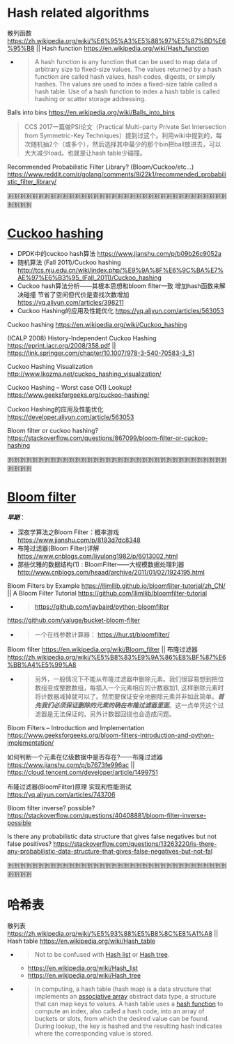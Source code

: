 
# Hash related algorithms

散列函数  https://zh.wikipedia.org/wiki/%E6%95%A3%E5%88%97%E5%87%BD%E6%95%B8 || Hash function https://en.wikipedia.org/wiki/Hash_function
- > A hash function is any function that can be used to map data of arbitrary size to fixed-size values. The values returned by a hash function are called hash values, hash codes, digests, or simply hashes. The values are used to index a fixed-size table called a hash table. Use of a hash function to index a hash table is called hashing or scatter storage addressing.

Balls into bins https://en.wikipedia.org/wiki/Balls_into_bins
> CCS 2017一篇做PSI论文（Practical Multi-party Private Set Intersection from Symmetric-Key Techniques）提到过这个。利用wiki中提到的，每次随机抽2个（或多个），然后选择其中最少的那个bin把ball放进去，可以大大减少load。也就是让hash table少碰撞。

Recommended Probabilistic Filter Library? (Bloom/Cuckoo/etc...) https://www.reddit.com/r/golang/comments/9i22k1/recommended_probabilistic_filter_library/

:u5272::u5272::u5272::u5272::u5272::u5272::u5272::u5272::u5272::u5272::u5272::u5272::u5272::u5272::u5272::u5272::u5272::u5272::u5272::u5272::u5272::u5272::u5272::u5272::u5272::u5272::u5272::u5272::u5272::u5272::u5272::u5272::u5272::u5272::u5272::u5272::u5272::u5272::u5272::u5272:

# [Cuckoo hashing](https://en.wikipedia.org/wiki/Cuckoo_hashing)

- DPDK中的cuckoo hash算法 https://www.jianshu.com/p/b09b26c9052a
- 随机算法 (Fall 2011)/Cuckoo hashing http://tcs.nju.edu.cn/wiki/index.php/%E9%9A%8F%E6%9C%BA%E7%AE%97%E6%B3%95_(Fall_2011)/Cuckoo_hashing
- Cuckoo hash算法分析——其根本思想和bloom filter一致 增加hash函数来解决碰撞 节省了空间但代价是查找次数增加 https://yq.aliyun.com/articles/398211
- Cuckoo Hashing的应用及性能优化 https://yq.aliyun.com/articles/563053

Cuckoo hashing https://en.wikipedia.org/wiki/Cuckoo_hashing

(ICALP 2008) History-Independent Cuckoo Hashing https://eprint.iacr.org/2008/358.pdf || https://link.springer.com/chapter/10.1007/978-3-540-70583-3_51

Cuckoo Hashing Visualization http://www.lkozma.net/cuckoo_hashing_visualization/

Cuckoo Hashing – Worst case O(1) Lookup! https://www.geeksforgeeks.org/cuckoo-hashing/

Cuckoo Hashing的应用及性能优化 https://developer.aliyun.com/article/563053

Bloom filter or cuckoo hashing? https://stackoverflow.com/questions/867099/bloom-filter-or-cuckoo-hashing

:u5272::u5272::u5272::u5272::u5272::u5272::u5272::u5272::u5272::u5272::u5272::u5272::u5272::u5272::u5272::u5272::u5272::u5272::u5272::u5272::u5272::u5272::u5272::u5272::u5272::u5272::u5272::u5272::u5272::u5272::u5272::u5272::u5272::u5272::u5272::u5272::u5272::u5272::u5272::u5272:

# [Bloom filter](https://en.wikipedia.org/wiki/Bloom_filter)

***早期***：
- 深夜学算法之Bloom Filter：概率游戏 https://www.jianshu.com/p/8193d7dc8348
- 布隆过滤器(Bloom Filter)详解 https://www.cnblogs.com/liyulong1982/p/6013002.html
- 那些优雅的数据结构(1) : BloomFilter——大规模数据处理利器 http://www.cnblogs.com/heaad/archive/2011/01/02/1924195.html

Bloom Filters by Example https://llimllib.github.io/bloomfilter-tutorial/zh_CN/ || A Bloom Filter Tutorial https://github.com/llimllib/bloomfilter-tutorial
- > https://github.com/jaybaird/python-bloomfilter

https://github.com/yaluge/bucket-bloom-filter
- > 一个在线参数计算器： https://hur.st/bloomfilter/

Bloom filter https://en.wikipedia.org/wiki/Bloom_filter || 布隆过滤器 https://zh.wikipedia.org/wiki/%E5%B8%83%E9%9A%86%E8%BF%87%E6%BB%A4%E5%99%A8
- > 另外，一般情况下不能从布隆过滤器中删除元素。我们很容易想到把位数组变成整数数组，每插入一个元素相应的计数器加1, 这样删除元素时将计数器减掉就可以了。然而要保证安全地删除元素并非如此简单。***首先我们必须保证删除的元素的确在布隆过滤器里面***。这一点单凭这个过滤器是无法保证的。另外计数器回绕也会造成问题。

Bloom Filters – Introduction and Implementation https://www.geeksforgeeks.org/bloom-filters-introduction-and-python-implementation/

如何判断一个元素在亿级数据中是否存在?——布隆过滤器 https://www.jianshu.com/p/b7673fe996ac || https://cloud.tencent.com/developer/article/1499751

布隆过滤器(BloomFilter)原理 实现和性能测试 https://yq.aliyun.com/articles/743706

Bloom filter inverse? possible? https://stackoverflow.com/questions/40408881/bloom-filter-inverse-possible

Is there any probabilistic data structure that gives false negatives but not false positives? https://stackoverflow.com/questions/13263220/is-there-any-probabilistic-data-structure-that-gives-false-negatives-but-not-fal

:u5272::u5272::u5272::u5272::u5272::u5272::u5272::u5272::u5272::u5272::u5272::u5272::u5272::u5272::u5272::u5272::u5272::u5272::u5272::u5272::u5272::u5272::u5272::u5272::u5272::u5272::u5272::u5272::u5272::u5272::u5272::u5272::u5272::u5272::u5272::u5272::u5272::u5272::u5272::u5272:

# 哈希表

散列表 https://zh.wikipedia.org/wiki/%E5%93%88%E5%B8%8C%E8%A1%A8 || Hash table https://en.wikipedia.org/wiki/Hash_table
- > Not to be confused with [Hash list](https://en.wikipedia.org/wiki/Hash_list) or [Hash tree](https://en.wikipedia.org/wiki/Hash_tree).
  * https://en.wikipedia.org/wiki/Hash_list
  * https://en.wikipedia.org/wiki/Hash_tree
- > In computing, a hash table (hash map) is a data structure that implements an [associative array](https://en.wikipedia.org/wiki/Associative_array) abstract data type, a structure that can map keys to values. A hash table uses a [hash function](https://en.wikipedia.org/wiki/Hash_function) to compute an index, also called a hash code, into an array of buckets or slots, from which the desired value can be found. During lookup, the key is hashed and the resulting hash indicates where the corresponding value is stored.

